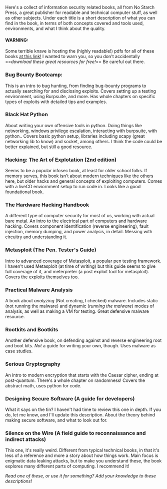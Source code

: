 
Here's a collect of information security related books, all from No Starch Press, a great publisher for readable and technical computer stuff, as well as other subjects. Under each title is a short description of what you can find in the book, in terms of both concepts covered and tools used, environments, and what I think about the quality. 

#### **WARNING:** 
Some terrible knave is hosting the (highly readable!) pdfs for all of these books [at this link!](https://drive.google.com/drive/folders/1b2XPoTK8wn6sHALhySSM3TTaFnTIExY4) I wanted to warn you, so you don't accidentally ==*download these great resources for free!*== Be careful out there.

### Bug Bounty Bootcamp:
This is an intro to bug hunting, from finding bug-bounty programs to actually searching for and disclosing exploits. Covers setting up a testing environment, using Burpsuite, and more. Has whole chapters on specific types of exploits with detailed tips and examples. 
### Black Hat Python
About writing your own offensive tools in python. Doing things like networking, windows privilege escalation, interacting with burpsuite, with python.. Covers basic python setup, libraries including scapy (great networking lib to know) and socket, among others. I think the code could be better explained, but still a good resource. 

### Hacking: The Art of Explotation (2nd edition)
Seems to be a popular infosec book, at least for older school folks. If memory serves, this book isn't about modern techniques like the others here, but older hacks and general concepts of exploiting computers. Comes with a liveCD enviornment setup to run code in. Looks like a good foundational book.

### The Hardware Hacking Handbook
A different type of computer security for most of us, working with actual bare metal. An intro to the electrical part of computers and hardware hacking. Covers component identification (reverse engineering), fault injection, memory dumping, and power analysis, in detail. Messing with circuitry and understanding it.

### Metasploit (The Pen. Tester's Guide)
Intro to advanced coverage of Metasploit, a popular pen testing framework. I haven't used Metasploit (at time of writing) but this guide seems to give full coverage of it, and meterpreter (a post exploit tool for metasploit). Covers the exploits themselves too.

### Practical Malware Analysis
A book about *analyzing* (Not creating, I checked) malware. Includes static (not running the malware) and dynamic (*running the malware*) modes of analysis, as well as making a VM for testing. Great defensive malware resource.

### Rootkits and Bootkits
Another defensive book, on defending against and reverse engineering root and boot kits. *Not* a guide for writing your own, though. Uses malware as case studies.

### Serious Cryptography
An intro to modern encryption that starts with the Caesar cipher, ending at post-quantum. There's a whole chapter on randomness! Covers the abstract math, uses python for code.

### Designing Secure Software (A guide for developers)
What it says on the tin? I haven't had time to review this one in depth. If you do, let me know, and I'll update this description. About the theory behind making secure software, and what to look out for.

### Silence on the Wire (A field guide to reconnaissance and indirect attacks)
This one, it's really weird. Different from typical technical books, in that it's less of a reference and more a story about how things work. Main focus is enigmatic data leaking attacks, but to make you understand these, the book explores many different parts of computing. I recommend it!


*Read one of these, or use it for something? Add your knowledge to these descriptions!*
